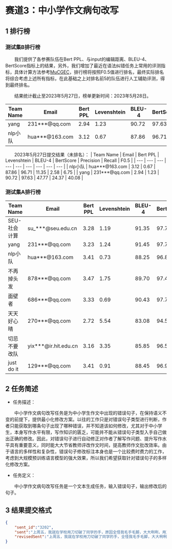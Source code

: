 # 赛道3：中小学作文病句改写

## 1 排行榜

### 测试集B排行榜

&emsp;&emsp;我们提供了各参赛队伍在Bert PPL、与input的编辑距离、BLEU-4、BertScore指标上的结果，另外，我们增加了最近在语法纠错任务上常用的评测指标，具体计算方法参考[MuCGEC](https://github.com/HillZhang1999/MuCGEC/tree/main/scorers/ChERRANT?spm=5176.12282016.0.0.7a106b1dPaf6TP)，排行榜将按照F0.5值进行排名，最终实际排名将综合考虑上述所有指标，在此基础之上对排名前5的队伍进行人工辅助评测，得到最终排名。

&emsp;&emsp;结果统计截止至2023年5月27日，榜单更新时间：2023年5月28日。

| Team Name | Email | Bert PPL | Levenshtein | BLEU-4 | BertScore | Precision | Recall | F0.5 |
| --- | --- | --- | --- | --- | --- | --- | --- | --- |
| yang | 231***@qq.com | 2.94 | 1.23 | 90.72 | 97.63 | 47.77 | 24.37 | 40.08 |
| nlp小队 | hua***@163.com | 3.12 | 0.67 | 87.86 | 96.71 | 11.35 | 2.58 | 6.75 |


&emsp;&emsp;2023年5月27日提交结果（未排名）：
| Team Name | Email | Bert PPL | Levenshtein | BLEU-4 | BertScore | Precision | Recall | F0.5 |
| --- | --- | --- | --- | --- | --- | --- | --- | --- |
| nlp小队 | hua***@163.com | 3.12 | 0.67 | 87.86 | 96.71 | 11.35 | 2.58 | 6.75 |
| yang | 231***@qq.com | 2.94 | 1.23 | 90.72 | 97.63 | 47.77 | 24.37 | 40.08 |


### 测试集A排行榜

| Team Name | Email | Bert PPL | Levenshtein | BLEU-4 | BertScore | Precision | Recall | F0.5 |
| --- | --- | --- | --- | --- | --- | --- | --- | --- |
| SEU-社会计算 | su_\*\*\*@seu.edu.cn | 3.28 | 1.19 | 91.35 | 97.78 | 13.87 | 7.63 | 11.92 |
| yang | 231***@qq.com | 3.23 | 1.24 | 91.45 | 97.78 | 13.687 | 7.72 | 11.85 |
| nlp小队 | hua***@163.com | 3.41 | 0.73 | 88.25 | 96.82 | 15.51 | 4.13 | 10.00 |
| 不再掉头发 | 878***@qq.com | 3.47 | 1.75 | 89.70 | 97.48 | 9.97 | 7.72 | 9.41 |
| 面壁者 | 686***@qq.com | 3.33 | 0.69 | 90.43 | 97.73 | 12.97 | 3.37 | 8.26 |
| 天天好心晴 | 270***@qq.com | 2.72 | 5.54 | 83.08 | 94.54 | 7.90 | 6.74 | 7.64 |
| 切忌不要改队 | yix***@ir.hit.edu.cn | 3.16 | 3.35| 85.85 | 96.57 | 5.35 | 3.96 | 5.00 |
| just do it | 129***@qq.com | 3.41 | 0.91 | 88.45 | 96.90 | 6.14 | 2.02 | 4.36 |

## 2 任务简述

- 任务描述：

&emsp;&emsp;中小学作文病句改写任务是为中小学生作文中出现的错误句子，在保持语义不变的前提下，提供最小化修改方案。以往的工作只是对错误句子类型进行判断，作者只能获取到哪条句子出现了哪种错误，并不知道该如何修改，尤其对于中小学生，本身写作水平有限，写作知识的匮乏，可能并不能从错误句子类型入手自己做出正确的修改。因此，对错误句子进行自动修正对作者了解写作问题、提升写作水平具有重要意义，同时能大大节省教师评改作文时间，提高教师作文批改效率。由于语言的多样性和复杂性，错误句子修改标注本身也是一个比较费时费力的工作，考虑到大规模预训练语言模型的强大效果，所以我们希望获取针对错误句子的多样化修改方案。

- 任务定义：

&emsp;&emsp;中小学作文病句改写任务是一个文本生成任务，输入错误句子，输出修改后的句子。

## 3 结果提交格式

```json
{
    "sent_id":"3202",
    "sent":"上周五，我就在学校用刀切破了同学的手，原因全怪我毛手毛脚，大大咧咧，用刀太快。",
    "revisedSent":"上周五，我就在学校用刀切破了同学的手，全怪我毛手毛脚，大大咧咧，用刀太快。"
}
```

